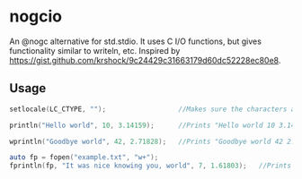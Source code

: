 # nogcio
An @nogc alternative for std.stdio.  It uses C I/O functions, but gives functionality similar to writeln, etc.  Inspired by https://gist.github.com/krshock/9c24429c31663179d60dc52228ec80e8.

## Usage
```D
setlocale(LC_CTYPE, "");                  //Makes sure the characters are printed correctly.

println("Hello world", 10, 3.14159);      //Prints "Hello world 10 3.14159" to stdout and appends a newline character.

wprintln("Goodbye world", 42, 2.71828);   //Prints "Goodbye world 42 2.71828" to stdout in dchar form and appends a newline character.

auto fp = fopen("example.txt", "w+");
fprintln(fp, "It was nice knowing you, world", 7, 1.61803);   //Prints "It was nice knowing you, world" 7 1.61803" to the file pointed at by fp.
```
